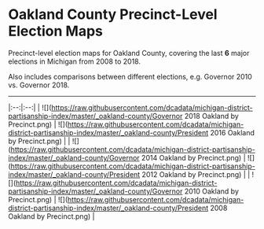 # Oakland County Precinct-Level Election Maps

Precinct-level election maps for Oakland County, covering the last **6** major elections in Michigan from 2008 to 2018.

Also includes comparisons between different elections, e.g. Governor 2010 vs. Governor 2018.

***

|:--:|:--:|
| ![](https://raw.githubusercontent.com/dcadata/michigan-district-partisanship-index/master/_oakland-county/Governor 2018 Oakland by Precinct.png) | ![](https://raw.githubusercontent.com/dcadata/michigan-district-partisanship-index/master/_oakland-county/President 2016 Oakland by Precinct.png) |
| ![](https://raw.githubusercontent.com/dcadata/michigan-district-partisanship-index/master/_oakland-county/Governor 2014 Oakland by Precinct.png) | ![](https://raw.githubusercontent.com/dcadata/michigan-district-partisanship-index/master/_oakland-county/President 2012 Oakland by Precinct.png) |
| ![](https://raw.githubusercontent.com/dcadata/michigan-district-partisanship-index/master/_oakland-county/Governor 2010 Oakland by Precinct.png) | ![](https://raw.githubusercontent.com/dcadata/michigan-district-partisanship-index/master/_oakland-county/President 2008 Oakland by Precinct.png) |
